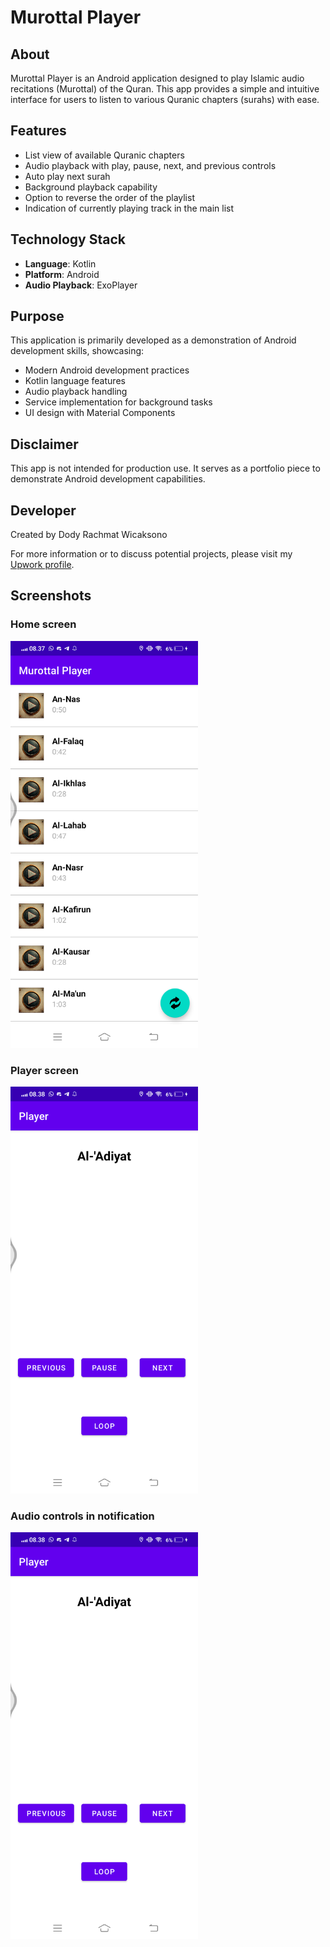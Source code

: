 # Murottal Player

## About
Murottal Player is an Android application designed to play Islamic audio recitations (Murottal) of the Quran. This app provides a simple and intuitive interface for users to listen to various Quranic chapters (surahs) with ease.

## Features
- List view of available Quranic chapters
- Audio playback with play, pause, next, and previous controls
- Auto play next surah
- Background playback capability
- Option to reverse the order of the playlist
- Indication of currently playing track in the main list

## Technology Stack
- **Language**: Kotlin
- **Platform**: Android
- **Audio Playback**: ExoPlayer

## Purpose
This application is primarily developed as a demonstration of Android development skills, showcasing:
- Modern Android development practices
- Kotlin language features
- Audio playback handling
- Service implementation for background tasks
- UI design with Material Components

## Disclaimer
This app is not intended for production use. It serves as a portfolio piece to demonstrate Android development capabilities.

## Developer
Created by Dody Rachmat Wicaksono

For more information or to discuss potential projects, please visit my [Upwork profile](https://bit.ly/3Wm34Kd).

## Screenshots
### Home screen
<img src="ss/1.png" width="300" alt="Home Screen">

### Player screen
<img src="ss/2.png" width="300" alt="Player Screen">

### Audio controls in notification
<img src="ss/2.png" width="300" alt="Audio controls in notification">
